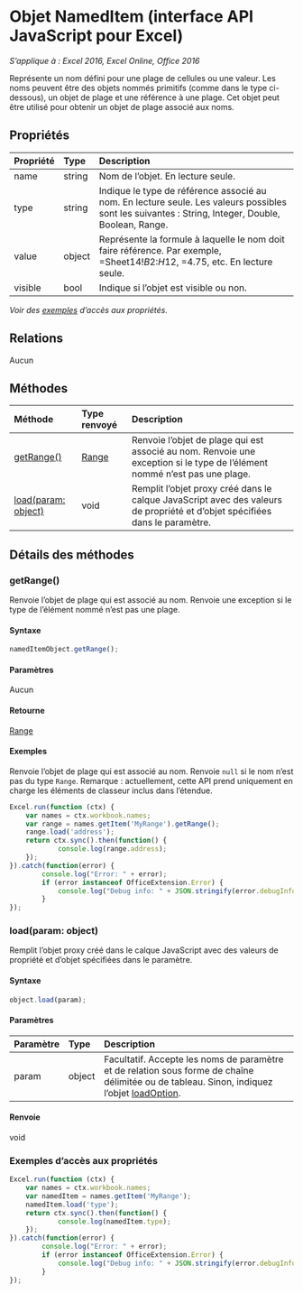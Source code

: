 # Objet NamedItem (interface API JavaScript pour Excel)

_S’applique à : Excel 2016, Excel Online, Office 2016_

Représente un nom défini pour une plage de cellules ou une valeur. Les noms peuvent être des objets nommés primitifs (comme dans le type ci-dessous), un objet de plage et une référence à une plage. Cet objet peut être utilisé pour obtenir un objet de plage associé aux noms.

## Propriétés

| Propriété   | Type|Description
|:---------------|:--------|:----------|
|name|string|Nom de l’objet. En lecture seule.|
|type|string|Indique le type de référence associé au nom. En lecture seule. Les valeurs possibles sont les suivantes : String, Integer, Double, Boolean, Range.|
|value|object|Représente la formule à laquelle le nom doit faire référence. Par exemple, =Sheet14!$B$2:$H$12, =4.75, etc. En lecture seule.|
|visible|bool|Indique si l’objet est visible ou non.|

_Voir des [exemples](#property-access-examples) d’accès aux propriétés._

## Relations
Aucun


## Méthodes

| Méthode   | Type renvoyé|Description|
|:---------------|:--------|:----------|
|[getRange()](#getrange)|[Range](range.md)|Renvoie l’objet de plage qui est associé au nom. Renvoie une exception si le type de l’élément nommé n’est pas une plage.|
|[load(param: object)](#loadparam-object)|void|Remplit l’objet proxy créé dans le calque JavaScript avec des valeurs de propriété et d’objet spécifiées dans le paramètre.|

## Détails des méthodes

### getRange()
Renvoie l’objet de plage qui est associé au nom. Renvoie une exception si le type de l’élément nommé n’est pas une plage.

#### Syntaxe
```js
namedItemObject.getRange();
```

#### Paramètres
Aucun

#### Retourne
[Range](range.md)

#### Exemples

Renvoie l’objet de plage qui est associé au nom. Renvoie `null` si le nom n’est pas du type `Range`. Remarque : actuellement, cette API prend uniquement en charge les éléments de classeur inclus dans l’étendue.

```js
Excel.run(function (ctx) { 
	var names = ctx.workbook.names;
	var range = names.getItem('MyRange').getRange();
	range.load('address');
	return ctx.sync().then(function() {
			console.log(range.address);
	});
}).catch(function(error) {
		console.log("Error: " + error);
		if (error instanceof OfficeExtension.Error) {
			console.log("Debug info: " + JSON.stringify(error.debugInfo));
		}
});
```

### load(param: object)
Remplit l’objet proxy créé dans le calque JavaScript avec des valeurs de propriété et d’objet spécifiées dans le paramètre.

#### Syntaxe
```js
object.load(param);
```

#### Paramètres
| Paramètre   | Type|Description|
|:---------------|:--------|:----------|
|param|object|Facultatif. Accepte les noms de paramètre et de relation sous forme de chaîne délimitée ou de tableau. Sinon, indiquez l’objet [loadOption](loadoption.md).|

#### Renvoie
void
### Exemples d’accès aux propriétés

```js
Excel.run(function (ctx) { 
	var names = ctx.workbook.names;
	var namedItem = names.getItem('MyRange');
	namedItem.load('type');
	return ctx.sync().then(function() {
			console.log(namedItem.type);
	});
}).catch(function(error) {
		console.log("Error: " + error);
		if (error instanceof OfficeExtension.Error) {
			console.log("Debug info: " + JSON.stringify(error.debugInfo));
		}
});
```

